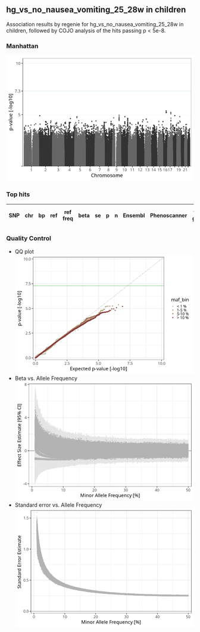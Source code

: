 ## hg_vs_no_nausea_vomiting_25_28w in children
Association results by regenie for hg_vs_no_nausea_vomiting_25_28w in children, followed by COJO analysis of the hits passing p < 5e-8.
### Manhattan
![](figures/pop_children_pheno_hg_vs_no_nausea_vomiting_25_28w_mh.png)
### Top hits
| SNP | chr | bp | ref | ref freq | beta | se | p | n | Ensembl | Phenoscanner | freq geno | b joint | b joint se | p joint | ld r |
| --- | --- | -- | --- | -------- | ---- | -- | - | - | ------- | ------------ | --------- | ------- | ---------- | ------- | ---- |
### Quality Control
- QQ plot
![](figures/pop_children_pheno_hg_vs_no_nausea_vomiting_25_28w_qq.png)
- Beta vs. Allele Frequency
![](figures/pop_children_pheno_hg_vs_no_nausea_vomiting_25_28w_beta_af.png)
- Standard error vs. Allele Frequency
![](figures/pop_children_pheno_hg_vs_no_nausea_vomiting_25_28w_se_af.png)
